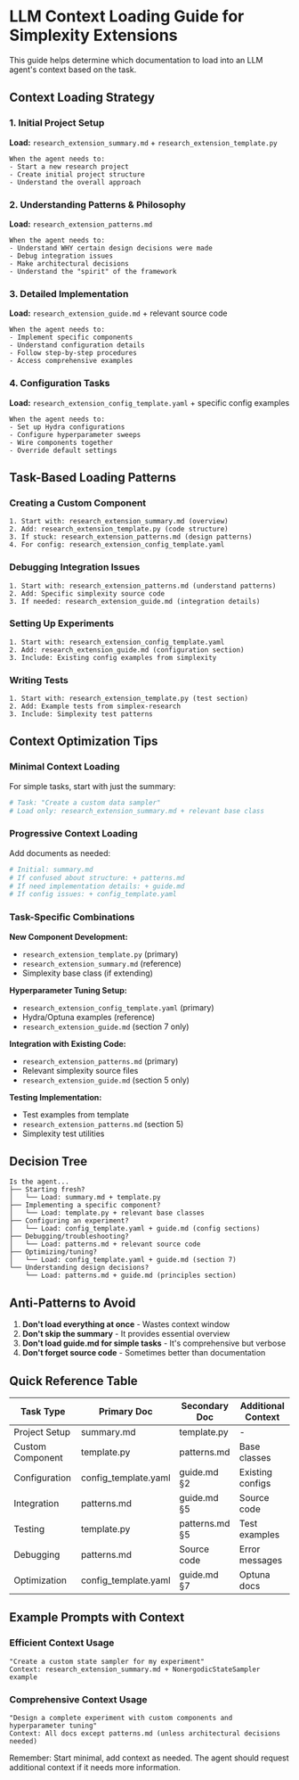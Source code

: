 # LLM Context Loading Guide for Simplexity Extensions

This guide helps determine which documentation to load into an LLM agent's context based on the task.

## Context Loading Strategy

### 1. **Initial Project Setup** 
**Load:** `research_extension_summary.md` + `research_extension_template.py`
```
When the agent needs to:
- Start a new research project
- Create initial project structure
- Understand the overall approach
```

### 2. **Understanding Patterns & Philosophy**
**Load:** `research_extension_patterns.md`
```
When the agent needs to:
- Understand WHY certain design decisions were made
- Debug integration issues
- Make architectural decisions
- Understand the "spirit" of the framework
```

### 3. **Detailed Implementation**
**Load:** `research_extension_guide.md` + relevant source code
```
When the agent needs to:
- Implement specific components
- Understand configuration details
- Follow step-by-step procedures
- Access comprehensive examples
```

### 4. **Configuration Tasks**
**Load:** `research_extension_config_template.yaml` + specific config examples
```
When the agent needs to:
- Set up Hydra configurations
- Configure hyperparameter sweeps
- Wire components together
- Override default settings
```

## Task-Based Loading Patterns

### Creating a Custom Component
```
1. Start with: research_extension_summary.md (overview)
2. Add: research_extension_template.py (code structure)
3. If stuck: research_extension_patterns.md (design patterns)
4. For config: research_extension_config_template.yaml
```

### Debugging Integration Issues
```
1. Start with: research_extension_patterns.md (understand patterns)
2. Add: Specific simplexity source code
3. If needed: research_extension_guide.md (integration details)
```

### Setting Up Experiments
```
1. Start with: research_extension_config_template.yaml
2. Add: research_extension_guide.md (configuration section)
3. Include: Existing config examples from simplexity
```

### Writing Tests
```
1. Start with: research_extension_template.py (test section)
2. Add: Example tests from simplex-research
3. Include: Simplexity test patterns
```

## Context Optimization Tips

### Minimal Context Loading
For simple tasks, start with just the summary:
```python
# Task: "Create a custom data sampler"
# Load only: research_extension_summary.md + relevant base class
```

### Progressive Context Loading
Add documents as needed:
```python
# Initial: summary.md
# If confused about structure: + patterns.md
# If need implementation details: + guide.md
# If config issues: + config_template.yaml
```

### Task-Specific Combinations

**New Component Development:**
- `research_extension_template.py` (primary)
- `research_extension_summary.md` (reference)
- Simplexity base class (if extending)

**Hyperparameter Tuning Setup:**
- `research_extension_config_template.yaml` (primary)
- Hydra/Optuna examples (reference)
- `research_extension_guide.md` (section 7 only)

**Integration with Existing Code:**
- `research_extension_patterns.md` (primary)
- Relevant simplexity source files
- `research_extension_guide.md` (section 5 only)

**Testing Implementation:**
- Test examples from template
- `research_extension_patterns.md` (section 5)
- Simplexity test utilities

## Decision Tree

```
Is the agent...
├── Starting fresh?
│   └── Load: summary.md + template.py
├── Implementing a specific component?
│   └── Load: template.py + relevant base classes
├── Configuring an experiment?
│   └── Load: config_template.yaml + guide.md (config sections)
├── Debugging/troubleshooting?
│   └── Load: patterns.md + relevant source code
├── Optimizing/tuning?
│   └── Load: config_template.yaml + guide.md (section 7)
└── Understanding design decisions?
    └── Load: patterns.md + guide.md (principles section)
```

## Anti-Patterns to Avoid

1. **Don't load everything at once** - Wastes context window
2. **Don't skip the summary** - It provides essential overview
3. **Don't load guide.md for simple tasks** - It's comprehensive but verbose
4. **Don't forget source code** - Sometimes better than documentation

## Quick Reference Table

| Task Type | Primary Doc | Secondary Doc | Additional Context |
|-----------|------------|---------------|-------------------|
| Project Setup | summary.md | template.py | - |
| Custom Component | template.py | patterns.md | Base classes |
| Configuration | config_template.yaml | guide.md §2 | Existing configs |
| Integration | patterns.md | guide.md §5 | Source code |
| Testing | template.py | patterns.md §5 | Test examples |
| Debugging | patterns.md | Source code | Error messages |
| Optimization | config_template.yaml | guide.md §7 | Optuna docs |

## Example Prompts with Context

### Efficient Context Usage
```
"Create a custom state sampler for my experiment"
Context: research_extension_summary.md + NonergodicStateSampler example
```

### Comprehensive Context Usage
```
"Design a complete experiment with custom components and hyperparameter tuning"
Context: All docs except patterns.md (unless architectural decisions needed)
```

Remember: Start minimal, add context as needed. The agent should request additional context if it needs more information. 